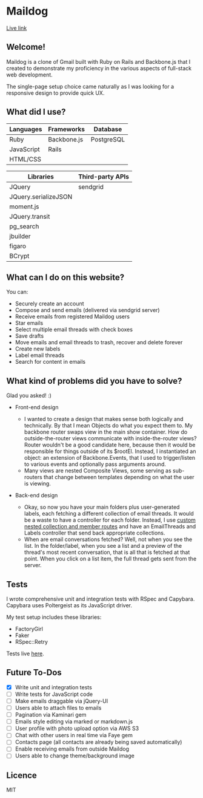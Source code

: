 # Maildog

[Live link][live]

[live]: http://maildog.xyz/

## Welcome!

Maildog is a clone of Gmail built with Ruby on Rails and Backbone.js that I created to demonstrate my proficiency in the various aspects of full-stack web development.

The single-page setup choice came naturally as I was looking for a responsive design to
provide quick UX.

## What did I use?

Languages            | Frameworks          | Database     |
-------------------- | ------------------- | ------------ |
Ruby                 | Backbone.js         | PostgreSQL   |
JavaScript           | Rails               |              |
HTML/CSS             |                     |              |

Libraries                | Third-party APIs    |
------------------------ |-------------------- |
JQuery                   | sendgrid            |
JQuery.serializeJSON     |                     |
moment.js                |                     |
JQuery.transit           |                     |
pg_search                |                     |
jbuilder                 |                     |
figaro                   |                     |
BCrypt                   |                     |


## What can I do on this website?

You can:

* Securely create an account
* Compose and send emails (delivered via sendgrid server)
* Receive emails from registered Maildog users
* Star emails
* Select multiple email threads with check boxes
* Save drafts
* Move emails and email threads to trash, recover and delete forever
* Create new labels
* Label email threads
* Search for content in emails

## What kind of problems did you have to solve?

Glad you asked! :)

* Front-end design
  * I wanted to create a design that makes sense both logically and technically.
    By that I mean Objects do what you expect them to. My backbone router swaps view in the
    main show container. How do outside-the-router views communicate with inside-the-router views?
    Router wouldn't be a good candidate here, because then it would be responsible for things outside of its $rootEl.
    Instead, I instantiated an object: an extension of Backbone.Events, that I used to trigger/listen to various events and optionally pass arguments around.
  * Many views are nested Composite Views, some serving as sub-routers that change between
    templates depending on what the user is viewing.

* Back-end design
  * Okay, so now you have your main folders plus user-generated labels, each fetching a
    different collection of email threads. It would be a waste to have a controller for each folder. Instead, I use
    [custom nested collection and member routes][routes]
    and have an EmailThreads and Labels controller that send back appropriate collections.
  * When are email conversations fetched?
    Well, not when you see the list. In the folder/label, when you see a list and a preview of
    the thread's most recent conversation, that is all that is fetched at that point. When you click on a list item, the full thread gets sent from the server.

## Tests

I wrote comprehensive unit and integration tests with RSpec and Capybara.
Capybara uses Poltergeist as its JavaScript driver.

My test setup includes these libraries:

* FactoryGirl
* Faker
* RSpec::Retry

Tests live [here][specs].

[specs]: /spec/

## Future To-Dos
- [x] Write unit and integration tests
- [ ] Write tests for JavaScript code
- [ ] Make emails draggable via jQuery-UI
- [ ] Users able to attach files to emails
- [ ] Pagination via Kaminari gem
- [ ] Emails style editing via marked or markdown.js
- [ ] User profile with photo upload option via AWS S3
- [ ] Chat with other users in real time via Faye gem
- [ ] Contacts page (all contacts are already being saved automatically)
- [ ] Enable receiving emails from outside Maildog
- [ ] Users able to change theme/background image

## Licence

MIT

[routes]: ./config/routes.rb
